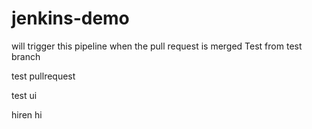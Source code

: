 # jenkins-demo
will trigger this pipeline when the pull request is merged
Test from test branch

test
pullrequest

test
ui




hiren
hi








